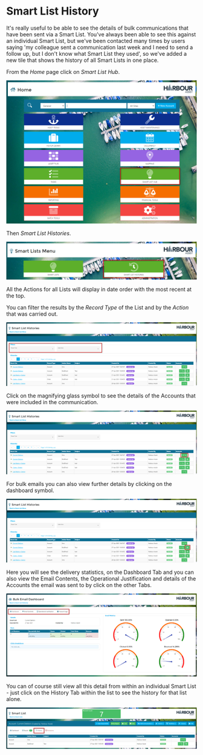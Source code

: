 # Smart List History

It's really useful to be able to see the details of bulk communications that have been sent via a Smart List. You've always been able to see this against an individual Smart List, but we've been contacted many times by users saying 'my colleague sent a communication last week and I need to send a follow up, but I don't know what Smart List they used', so we've added a new tile that shows the history of all Smart Lists in one place.

From the _Home_ page click on _Smart List Hub_.

![image-20210427123512214](../.gitbook/assets/image-20210427123512214.png)

Then _Smart List Histories_.

![image-20210427163215542](../.gitbook/assets/image-20210427163215542.png)

All the Actions for all Lists will display in date order with the most recent at the top.

You can filter the results by the _Record Type_ of the List and by the _Action_ that was carried out.

![image-20210427163458930](../.gitbook/assets/image-20210427163458930.png)

Click on the magnifying glass symbol to see the details of the Accounts that were included in the communication.

![image-20210427164201501](../.gitbook/assets/image-20210427164201501.png)

For bulk emails you can also view further details by clicking on the dashboard symbol.

![image-20210427164711532](../.gitbook/assets/image-20210427164711532.png)

Here you will see the delivery statistics, on the Dashboard Tab and you can also view the Email Contents, the Operational Justification and details of the Accounts the email was sent to by click on the other Tabs.

![image-20210427170204708](../.gitbook/assets/image-20210427170204708.png)

You can of course still view all this detail from within an individual Smart List - just click on the History Tab within the list to see the history for that list alone.

![image-20210427170502337](../.gitbook/assets/image-20210427170502337.png)

